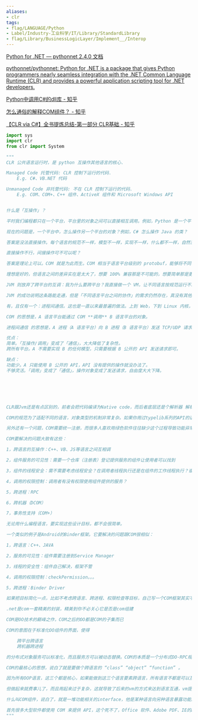 ```yaml
---
aliases:
- clr
tags:
- flag/LANGUAGE/Python
- Label/Industry-工业科学/IT/Library/StandardLibrary
- flag/Library/BusinessLogicLayer/Implement__/Interop
---
```


[Python for .NET — pythonnet 2.4.0 文档](https://dev.listera.top/docs/pythonnet/pythonnet.github.io.html)

[pythonnet/pythonnet: Python for .NET is a package that gives Python programmers nearly seamless integration with the .NET Common Language Runtime (CLR) and provides a powerful application scripting tool for .NET developers.](https://github.com/pythonnet/pythonnet)

[Python中调用C#的dll库 - 知乎](https://zhuanlan.zhihu.com/p/435528777)

[怎么通俗的解释COM组件？ - 知乎](https://www.zhihu.com/question/49433640)

[【CLR via C#】全书提炼总结-第一部分 CLR基础 - 知乎](https://zhuanlan.zhihu.com/p/50883007)


```python
import sys
import clr
from clr import System

"""
CLR 公共语言运行时，是 python 互操作其他语言的核心.

Managed Code 托管代码: CLR 控制下运行的代码.
    E.g. C#、VB.NET 代码

Unmanaged Code 非托管代码: 不在 CLR 控制下运行的代码.
    E.g. COM、COM+、C++ 组件、ActiveX 组件和 Microsoft Windows API


什么是「互操作」？

平时我们编程都只在一个平台，平台里的对象之间可以直接相互调用。例如，Python 是一个平台，Python 对象可以直接操作另一个 Python 对象。JVM 是一个平台，Java 对象可以直接操作另一个 Java 对象，甚至可以操作 Kotlin 对象。

现在的问题是，一个平台中，怎么操作另一个平台的对象？例如，C# 怎么操作 Java 的类？

答案是没法直接操作。每个语言的规范不一样，模型不一样，实现不一样，什么都不一样，自然没法直接操作。

直接操作不行，间接操作可不可以呢？

答案是理论上可以。COM 就是为此而生。COM 相当于语言平台级别的 protobuf，能够将不同语言的**部分**对象翻译成 COM 定义的对象，然后将 COM 对象翻译成另一个语言平台的对象。除了翻译，COM 还允许调用 COM 组件，从而实现间接操作另一个语言平台的对象。

理想是好的，但语言之间的差异实在是太大了，想要 100% 兼容那是不可能的，想要简单那是更不可能的。所以 COM 才那么复杂，功能相比单一语言才那么少，用的人也就更少。

JVM 则放弃了跨平台的互调：我为什么要跨平台？我直接做一个 VM，让不同语言按规范运行不就好了，语法规范什么的语言自己决定，这就是 Java 与 JVM。所以 Kotlin 操作 Java 对象才那么轻松，因为它们都运行在 JVM 平台下，根本没有跨平台。

JVM 的成功说明这条路能走通，但是「不同语言平台之间的协作」的需求仍然存在，真没有其他办法了吗？

有，且仅有一个：进程间通信。这也是一直以来最普遍的做法。上到 Web，下到 Linux 内核，进程间通信无处不在。

COM 的思想是，A 语言平台能通过 COM **调用** B 语言平台的对象。

进程间通信 的思想是，A 进程（A 语言平台）向 B 进程（B 语言平台）发送 TCP/UDP 请求，进程 B 接收到请求后，**进程 B 自己操作 B 语言平台的对象，将执行结果响应给进程 A**，这就是 API。

优点：
简单。「互操作/调用」变成了「通信」，大大降低了复杂性。
跨所有平台。A 不需要实现 B 的任何模型，只需要根据 B 公开的 API 发送请求即可。

缺点：
功能少。A 只能使用 B 公开的 API，API 没有提供的操作就没办法了。
不够灵活。「调用」变成了「通信」，操作对象变成了发送请求，自由度大大下降。






CLR跟Jvm还是有点区别的，前者会把代码编译为Native code，而后者底层还是个解析器 解析字节码。

COM的规范为了适配不同的语言，对象类型的机制非常复杂。如果你用过typelib系列的API的话，就知道对象成员，方法，参数的信息表达是很不直观的，为了考虑语言特性，会有很多兼容设计。嵌套类型想要解析出来也需要下一番功夫。

另外还有一个问题，COM需要统一注册，而很多人喜欢用绿色软件往往缺少这个过程导致功能异常。已经删除的软件由于程序员的疏忽也非常容易在注册表里留下垃圾。

COM要解决的问题大致有这些：

1，跨语言的互操作：C++、VB、JS等语言之间互相调

2，组件服务的可见性：需要一个仓库（注册表）登记提供服务的组件让使用者可以找到

3，组件的线程安全：需不需要考虑线程安全？在调用者线程执行还是在组件的工作线程执行？谁加锁？COM提供了三种选择。

4，调用的权限控制：调用者有没有权限使用组件提供的服务？

5，跨进程：RPC

6，跨机器（DCOM）

7，事务性支持（COM+）

无论用什么编程语言，要实现这些设计目标，都不会很简单。

一个类似的例子是Android的Binder框架。它要解决的问题跟COM很相似：

1，跨语言：C++、JAVA

2，服务的可见性：组件需要注册到Service Manager

3，线程的安全性：组件自己解决，框架不管

4，调用的权限控制：checkPermission。。。

5，跨进程：Binder Driver

如果把目标简化一点，比如不考虑跨语言、跨进程、权限检查等目标，自己写一个COM框架其实不复杂。

.net是com一套精美的封装，精美到你不必关心它是否是com组建

COM是OO技术的巅峰之作，COM之后的OO都是COM的子集而已

COM的意图在于标准化OO组件的界面，使得

    跨平台跨语言
    跨机器跨进程

的分布式对象服务可以标准化，而且服务方可以被动态替换。COM的本质是一个分布式OO-RPC规范

COM的最核心的思想，说白了就是要做个跨语言的 “class” “object” “function” 。

因为所有OOP语言，这三个都是核心，如果能做到这三个语言要素跨语言，所有语言不都是可以互通了，互通了，那么所有程序员不都可以很happy的在windows上用自己喜欢的语言编程了，这是目的。是不是很简单？

但做起来就费事儿了，而且用起来过于复杂，这就导致了后来的vm的方式来达到语言互通，vm提供了基础的语言或者说运行时的抽象，上层语言架构在vm之上，之后的语言互通就好办了，毕竟有了“经济基础”，这条路被java证实了，而且很成功。所以微软就放弃了com，走了CLR。

什么叫COM组件，说白了，就是一堆功能相关的interface，他是某种语言向另种语言暴露功能的最大单位。

首先很多大型软件都使用 COM 来提供 API，这个死不了，Office 软件、Adobe PDF、IE的API、正则表达式接口、CAD的API，winnet 接口等等。
"""





```